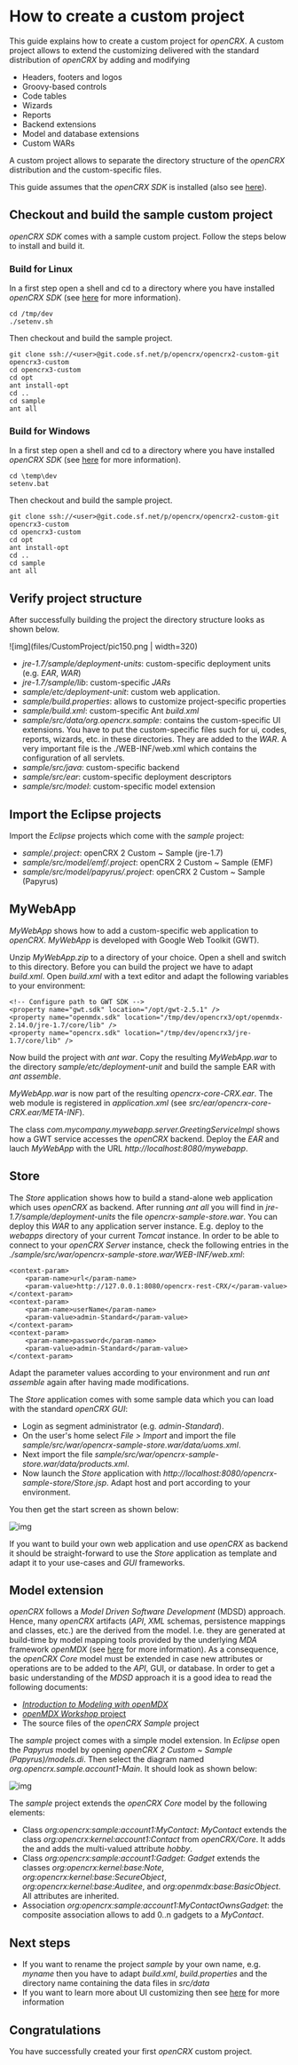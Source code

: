 # How to create a custom project #

This guide explains how to create a custom project for _openCRX_. A custom project allows to extend the customizing delivered with the standard distribution of _openCRX_ by adding and modifying

* Headers, footers and logos
* Groovy-based controls
* Code tables
* Wizards
* Reports
* Backend extensions
* Model and database extensions
* Custom WARs

A custom project allows to separate the directory structure of the _openCRX_ distribution and the custom-specific files.

This guide assumes that the _openCRX SDK_ is installed (also see [here](Sdk/StepByStepEclipse.md)).

## Checkout and build the sample custom project ##

_openCRX SDK_ comes with a sample custom project. Follow the steps below to install and build it. 

### Build for Linux ###

In a first step open a shell and cd to a directory where you have installed _openCRX SDK_ (see  [here](Sdk/StepByStepEclipse.md) for more information).

```
cd /tmp/dev
./setenv.sh
```

Then checkout and build the sample project.

```
git clone ssh://<user>@git.code.sf.net/p/opencrx/opencrx2-custom-git opencrx3-custom
cd opencrx3-custom
cd opt
ant install-opt
cd ..
cd sample
ant all
```

### Build for Windows ###
In a first step open a shell and cd to a directory where you have installed _openCRX SDK_ (see  [here](Sdk/StepByStepEclipse.md) for more information).

```
cd \temp\dev
setenv.bat
```

Then checkout and build the sample project.

```
git clone ssh://<user>@git.code.sf.net/p/opencrx/opencrx2-custom-git opencrx3-custom
cd opencrx3-custom
cd opt
ant install-opt
cd ..
cd sample
ant all
```

## Verify project structure ##
After successfully building the project the directory structure looks as shown below.

![img](files/CustomProject/pic150.png | width=320)

* _jre-1.7/sample/deployment-units_: custom-specific deployment units (e.g. _EAR_, _WAR_)
* _jre-1.7/sample/lib_: custom-specific _JARs_
* _sample/etc/deployment-unit_: custom web application.
* _sample/build.properties_: allows to customize project-specific properties
* _sample/build.xml_: custom-specific Ant _build.xml_
* _sample/src/data/org.opencrx.sample_: contains the custom-specific UI extensions. You have to put the custom-specific files such for ui, codes, reports, wizards, etc. in these directories. They are added to the _WAR_. A very important file is the ./WEB-INF/web.xml which contains the configuration of all servlets.
* _sample/src/java_: custom-specific backend
* _sample/src/ear_: custom-specific deployment descriptors
* _sample/src/model_: custom-specific model extension

## Import the Eclipse projects ##
Import the _Eclipse_ projects which come with the _sample_ project:
* _sample/.project_: openCRX 2 Custom ~ Sample (jre-1.7)
* _sample/src/model/emf/.project_: openCRX 2 Custom ~ Sample (EMF)
* _sample/src/model/papyrus/.project_: openCRX 2 Custom ~ Sample (Papyrus)

## MyWebApp ##
_MyWebApp_ shows how to add a custom-specific web application to _openCRX_. _MyWebApp_ is developed with Google Web Toolkit (GWT). 

Unzip _MyWebApp.zip_ to a directory of your choice. Open a shell and switch to this directory. Before you can build the project we have to adapt _build.xml_. Open _build.xml_ with a text editor and adapt the following variables to your environment:

```
<!-- Configure path to GWT SDK -->
<property name="gwt.sdk" location="/opt/gwt-2.5.1" />
<property name="openmdx.sdk" location="/tmp/dev/opencrx3/opt/openmdx-2.14.0/jre-1.7/core/lib" />
<property name="opencrx.sdk" location="/tmp/dev/opencrx3/jre-1.7/core/lib" />
```
 
Now build the project with _ant war_. Copy the resulting _MyWebApp.war_ to the directory _sample/etc/deployment-unit_ and build the sample EAR with _ant assemble_. 

_MyWebApp.war_ is now part of the resulting _opencrx-core-CRX.ear_. The web module is registered in _application.xml_ (see _src/ear/opencrx-core-CRX.ear/META-INF_).
 
The class _com.mycompany.mywebapp.server.GreetingServiceImpl_ shows how a GWT service accesses the _openCRX_ backend. Deploy the _EAR_ and lauch _MyWebApp_ with the URL _http://localhost:8080/mywebapp_.

## Store ##
The _Store_ application shows how to build a stand-alone web application which uses _openCRX_ as backend. 
After running _ant all_ you will find in _jre-1.7/sample/deployment-units_ the file _opencrx-sample-store.war_. 
You can deploy this _WAR_ to any application server instance. E.g. deploy to the _webapps_ directory of your 
current _Tomcat_ instance. In order to be able to connect to your _openCRX Server_ instance, check the 
following entries  in the _./sample/src/war/opencrx-sample-store.war/WEB-INF/web.xml_:

```
<context-param>
	<param-name>url</param-name>
	<param-value>http://127.0.0.1:8080/opencrx-rest-CRX/</param-value>
</context-param>
<context-param>
	<param-name>userName</param-name>
	<param-value>admin-Standard</param-value>
</context-param>
<context-param>
	<param-name>password</param-name>
	<param-value>admin-Standard</param-value>
</context-param>
```

Adapt the parameter values according to your environment and run _ant assemble_ again after having made modifications.

The _Store_ application comes with some sample data which you can load with the standard _openCRX GUI_:

* Login as segment administrator (e.g. _admin-Standard_).
* On the user's home select _File > Import_ and import the file _sample/src/war/opencrx-sample-store.war/data/uoms.xml_.
* Next import the file _sample/src/war/opencrx-sample-store.war/data/products.xml_.
* Now launch the _Store_ application with _http://localhost:8080/opencrx-sample-store/Store.jsp_. Adapt host and
  port according to your environment.
  
You then get the start screen as shown below:

![img](files/CustomProject/pic140.png)

If you want to build your own web application and use _openCRX_ as backend it should be straight-forward 
to use the _Store_ application as template and adapt it to your use-cases and _GUI_ frameworks.

## Model extension ##
_openCRX_ follows a _Model Driven Software Development_ (MDSD) approach. Hence, many _openCRX_ artifacts (_API_,
_XML_ schemas, persistence mappings and classes, etc.) are the derived from the model. I.e. they are generated 
at build-time by model mapping tools provided by the underlying _MDA_ framework 
_openMDX_ (see [here](http://www.opencrx.org) for more information). As a consequence, the _openCRX Core_ model 
must be extended in case new attributes or operations are to be added to the _API_, GUI, or database. In order 
to get a basic understanding of the _MDSD_ approach it is a good idea to read the following documents:

* [_Introduction to Modeling with openMDX_](http://sourceforge.net/p/openmdx/wiki/IntroductionToModeling/) 
* [_openMDX Workshop_ project](http://sourceforge.net/p/openmdx/wiki/Sdk31.Workshop/)
* The source files of the _openCRX Sample_ project

The _sample_ project comes with a simple model extension. In _Eclipse_ open the _Papyrus_ model by opening
_openCRX 2 Custom ~ Sample (Papyrus)/models.di_. Then select the diagram named _org.opencrx.sample.account1-Main_. It 
should look as shown below:

![img](files/CustomProject/pic160.png)

The _sample_ project extends the _openCRX Core_ model by the following elements:

* Class _org:opencrx:sample:account1:MyContact_: _MyContact_ extends the class _org:opencrx:kernel:account1:Contact_ 
  from _openCRX/Core_. It adds the  and adds the multi-valued attribute _hobby_.
* Class _org:opencrx:sample:account1:Gadget_: _Gadget_ extends the classes _org:opencrx:kernel:base:Note_, 
  _org:opencrx:kernel:base:SecureObject_, _org:opencrx:kernel:base:Auditee_, and _org:openmdx:base:BasicObject_. 
  All attributes are inherited.
* Association _org:opencrx:sample:account1:MyContactOwnsGadget_: the composite association allows to add 0..n gadgets
  to a _MyContact_. 

## Next steps ##
* If you want to rename the project _sample_ by your own name, e.g. _myname_ then you have to adapt _build.xml_, _build.properties_ and the directory name containing the data files in _src/data_
* If you want to learn more about UI customizing then see [here](http://www.opencrx.org/documents.htm) for more information

## Congratulations ##
You have successfully created your first _openCRX_ custom project.
